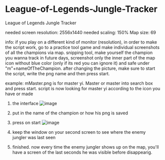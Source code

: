 # League-of-Legends-Jungle-Tracker
League of Legends Jungle Tracker


needed screen resolution: 2556x1440
needed scaling: 150%
Map size: 69

info:
if you play on a different kind of monitor (resolution), in order to make the script work, go to a practice tool game and make individual screenshots of all the champions via map.
snipping tool, make yourself the champion you wanna track in future days, screenshot only the inner part of the map icon without blue color (only if its red you can ignore it) and safe under "m"+nameOfTheChampion.
after changing the picture, make sure to start the script, write the png name and then press start.

example: 
mMaster.png is for master yi.
Master or master into search box and press start.
script is now looking for master yi according to the icon you have or made


1. the interface
![image](https://github.com/DictatorKev/League-of-Legends-Jungle-Tracker/assets/103073906/eab96a68-04e8-44c2-8180-7980f4500c25)

2. put in the name of the champion or how his png is saved
3. press on start
![image](https://github.com/DictatorKev/League-of-Legends-Jungle-Tracker/assets/103073906/8a58ff5c-833d-4a7a-862b-92d1f1248a63)

4. keep the window on your second screen to see where the enemy jungler was last seen

5. finished. now every time the enemy jungler shows up on the map, you'll have a screen of the last seconds he was visible before disappearig.

